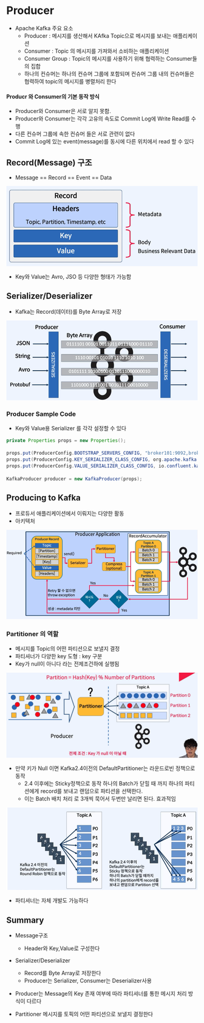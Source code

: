 # Producer

- Apache Kafka 주요 요소
  - Producer : 메시지를 생산해서 KAfka Topic으로 메시지를 보내는 애플리케이션
  - Consumer : Topic 의 메시지를 가져와서 소비하는 애플리케이션
  - Consumer Group : Topic의 메시지를 사용하기 위해 협력하는 Consumer들의 집합
  - 하나의 컨슈머는 하나의 컨슈머 그룹에 포함되며 
    컨슈머 그룹 내의 컨슈머들은 협력하여 topic의 메시지를 병렬처리 한다 



#### Producr 와 Consumer의 기본 동작 방식

- Producer와 Consumer은 서로 알지 못함.
- Producer와 Consumer는 각각 고유의 속도로 Commit Log에 Write Read를 수행
- 다른 컨슈머 그룹에 속한 컨슈머 들은 서로 관련이 없다 
- Commit Log에 있는 event(message)를 동시에 다른 위치에서 read 할 수 있다 





## Record(Message) 구조

- Message == Record == Event == Data 

![image-20220415095439365](https://raw.githubusercontent.com/SwimmingHwang/kafka-study/main/Note/img/image-20220415095439365.png)

- Key와 Value는 Avro, JSO 등 다양한 형태가 가능함 



## Serializer/Deserializer

- Kafka는 Record(데이터)를 Byte Array로 저장  

![image-20220415095703863](https://raw.githubusercontent.com/SwimmingHwang/kafka-study/main/Note/img/image-20220415095703863.png)



### Producer Sample Code 

- Key와 Value용 Serializer 를 각각 설정할 수 있다

```java
private Properties props = new Properties();

props.put(ProducerConfig.BOOTSTRAP_SERVERS_CONFIG, "broker101:9092,broker102:9092");
props.put(ProducerConfig.KEY_SERIALIZER_CLASS_CONFIG, org.apache.kafka.common.serialization.StringSerializer.class);
props.put(ProducerConfig.VALUE_SERIALIZER_CLASS_CONFIG, io.confluent.kafka.serializersKafkaAvroSerializer.class);

KafkaProducer producer = new KafkaProducer(props);
```



## Producing to Kafka 

- 프로듀서 애플리케이션에서 이뤄지는 다양한 활동 
- 아키텍처 

![image-20220415100326036](https://raw.githubusercontent.com/SwimmingHwang/kafka-study/main/Note/img/image-20220415100326036.png)



### Partitioner 의 역할

- 메시지를 Topic의 어떤 파티션으로 보낼지 결정
- 파티셔너가 다양한 key 도형 : key 구분
- Key가 null이 아니다 라는 전제조건하에 실행됨

![image-20220415100936236](https://raw.githubusercontent.com/SwimmingHwang/kafka-study/main/Note/img/image-20220415100936236.png)







- 만약 키가 Null 이면 Kafka2.4이전의 DefaultPartitioner는 라운드로빈 정책으로 동작
  - 2.4 이후에는 Sticky정책으로 동작 하나의 Batch가 닫힐 때 까지 하나의 파티션에게 record를 보내고 랜덤으로 파티션을 선택한다. 
  - 이는 Batch 배치 처리 로 3개씩 묵어서 두번만 날리면 된다. 효과적임


![image-20220415101245766](https://raw.githubusercontent.com/SwimmingHwang/kafka-study/main/Note/img/image-20220415101245766.png)

- 파티셔너는 자체 개발도 가능하다 





## Summary

- Message구조 

  - Header와 Key,Value로 구성한다

- Serializer/Deserializer

  - Record를 Byte Array로 저장한다 
  - Producer는 Serializer, Consumer는 Deserializer사용

- Producer는 Message의 Key 존재 여부에 따라 파티셔너를 통한 메시지 처리 방식이 다르다

- Partitioner 메시지를 토픽의 어떤 파티션으로 보낼지 결정한다

  
